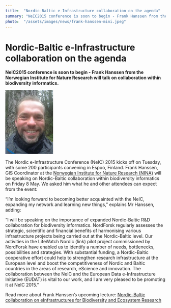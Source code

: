 ```yaml
---
title:  "Nordic-Baltic e-Infrastructure collaboration on the agenda" 
summary: "NeIC2015 conference is soon to begin - Frank Hanssen from the Norwegian Institute for Nature Research will talk on collaboration within biodiversity informatics."
photo:  "/assets/images/news/frank-hanssen-mini.jpeg"
---
```


Nordic-Baltic e-Infrastructure collaboration on the agenda
==========================================================

**NeIC2015 conference is soon to begin - Frank Hanssen from the Norwegian Institute for Nature Research will talk on collaboration within biodiversity informatics.**

<a href="/assets/images/news/frank-hanssen.jpeg"> <img class="smallpic" src="/assets/images/news/frank-hanssen-mini.jpeg"> </a>

The Nordic e-Infrastructure Conference (NeIC) 2015 kicks off on Tuesday, with some 200 participants convening in Espoo, Finland. Frank Hanssen, GIS Coordinator at the [Norwegian Institute for Nature Research (NINA)](http://www.nina.no/english/Home) will be speaking on Nordic-Baltic collaboration within biodiversity informatics on Friday 8 May. We asked him what he and other attendees can expect from the event:

“I’m looking forward to becoming better acquainted with the NeIC, expanding my network and learning new things,” explains Mr Hanssen, adding:

“I will be speaking on the importance of expanded Nordic-Baltic R&D collaboration for biodiversity informatics. NordForsk regularly assesses the strategic, scientific and financial benefits of harmonising various infrastructure projects being carried out at the Nordic-Baltic level. Our activities in the LifeWatch Nordic (link) pilot project commissioned by NordForsk have enabled us to identify a number of needs, bottlenecks, possibilities and strategies. With substantial funding, a Nordic-Baltic cooperative effort could help to strengthen research infrastructure at the European level and boost the competitiveness of Nordic and Baltic countries in the areas of research, eScience and innovation. The collaboration between the NeIC and the European Data e-Infrastructure Initiative (EUDAT) is vital to our work, and I am very pleased to be promoting it at NeIC 2015.”

Read more about Frank Hanssen’s upcoming lecture: [Nordic-Baltic collaboration on eInfrastructures for Biodiversity and Ecosystem Research](http://neic2015.nordforsk.org/display/NeIC2015/Nordic-+Baltic+collaboration+on+eInfrastructures+for+Biodiversity+and+Ecosystem+Research)
